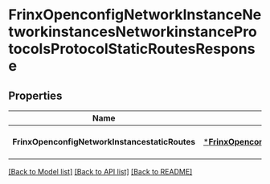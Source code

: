 # FrinxOpenconfigNetworkInstanceNetworkinstancesNetworkinstanceProtocolsProtocolStaticRoutesResponse

## Properties
Name | Type | Description | Notes
------------ | ------------- | ------------- | -------------
**FrinxOpenconfigNetworkInstancestaticRoutes** | [***FrinxOpenconfigNetworkInstanceNetworkinstancesNetworkinstanceProtocolsProtocolStaticRoutes**](frinx.openconfig.network.instance.networkinstances.networkinstance.protocols.protocol.StaticRoutes.md) |  | [optional] [default to null]

[[Back to Model list]](../README.md#documentation-for-models) [[Back to API list]](../README.md#documentation-for-api-endpoints) [[Back to README]](../README.md)


